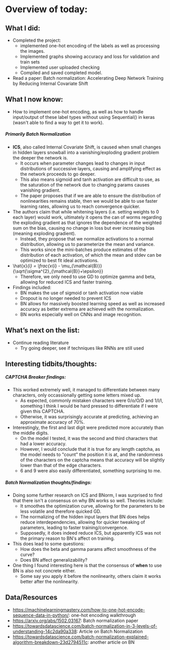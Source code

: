 # Overview of today: 
## What I did:  
- Completed the project:
    - implemented one-hot encoding of the labels as well as processing the images.
    - Implemented graphs showing accuracy and loss for validation and train sets
    - Implemented user uploaded checking
    - Compiled and saved completed model. 
- Read a paper: Batch normalization: Accelerating Deep Network Training by Reducing Internal Covariate Shift
## What I now know:
- How to implement one-hot encoding, as well as how to handle input/output of these label types without using Sequential() in keras (wasn't able to find a way to get it to work).
##### Primarily Batch Normalization
- **ICS**, also called Internal Covariate Shift, is caused when small changes in hidden layers snowball into a vanishing/exploding gradient problem the deeper the network is.
    - It occurs when parameter changes lead to changes in input distributions of successive layers, causing and amplifying effect as the network proceeds to go deeper.
    - This also means sigmoid and tanh activation are difficult to use, as the saturation of the network due to changing params causes vanishing gradient.
    - The paper proposes that if we are able to ensure the distribution of nonlinearities remains stable, then we would be able to use faster learning rates, allowing us to reach convergence quicker. 
- The authors claim that while whitening layers (i.e. setting weights to 0 each layer) would work, ultimately it opens the can of worms regarding the exploding gradient as that ignores the dependence of the weighted sum on the bias, causing no change in loss but ever increasing bias (meaning exploding gradient).
    - Instead, they propose that we normalize activations to a normal distribution, allowing us to parameterize the mean and variance.
    - This works since the mini-batches produce estimates of the distribution of each activation, of which the mean and stdev can be optimized to best fit ideal activations.
- \hat{x}_{i} = \frac{x_{i} - \mu_{\mathcal{B}}}{\sqrt{\sigma^{2}_{\mathcal{B}}+\epsilon}}
    - Therefore, we only need to use GD to optimize gamma and beta, allowing for reduced ICS and faster training.
- Findings included:
    - BN makes the use of sigmoid or tanh activation now viable
    - Dropout is no longer needed to prevent ICS
    - BN allows for massively boosted learning speed as well as increased accuracy as better extrema are achieved with the normalization.
    - BN works especially well on CNNs and image recognition.
## What’s next on the list:
- Continue reading literature
    - Try going deeper, see if techniques like RNNs are still used
## Interesting tidbits/thoughts:
##### CAPTCHA Breaker findings:
- This worked extremely well, it managed to differentiate between many characters, only occassionally getting some letters mixed up.
    - As expected, commonly mistaken characters were 0/o/O/D and 1/l/I, something I think I would be hard pressed to differentiate if I were given this CAPTCHA.
    - Otherwise, it was surprisingly accurate at predicting, achieving an approximate accuracy of 70%.
- Interestingly, the first and last digit were predicted more accurately than the middle digits.
    - On the model I tested, it was the second and third characters that had a lower accuracy.
    - However, I would conclude that it is true for any length captcha, as the model needs to "count" the position it is at, and the randomness of the characters on the captcha means that accuracy will be slightly lower than that of the edge characters.
    - 6 and 9 were also easily differentiated, something surprising to me.
##### Batch Normalization thoughts/findings:
- Doing some further research on ICS and BNorm, I was surprised to find that there isn't a consensus on why BN works so well. Theories include:
    - It smoothes the optimization curve, allowing for the parameters to be less volatile and therefore quicked GD.
    - The normalizing of the hidden input layers that BN does helps reduce interdependencies, allowing for quicker tweaking of parameters, leading to faster training/convergence.
    - Supposedly, it does indeed reduce ICS, but apparently ICS was not the primary reason to BN's affect on training.
- This does lead to some questions:
    - How does the beta and gamma params affect smoothness of the curve?
    - Does BN affect generalizability?
- One thing I found interesting here is that the consensus of **when** to use BN is also not concrete either.
    - Some say you apply it before the nonlinearity, others claim it works better after the nonlinearity.
## Data/Resources
- https://machinelearningmastery.com/how-to-one-hot-encode-sequence-data-in-python/: one-hot encoding walkthrough
- https://arxiv.org/abs/1502.03167: Batch normalization paper
- https://towardsdatascience.com/batch-normalization-in-3-levels-of-understanding-14c2da90a338: Article on Batch Normalization
- https://towardsdatascience.com/batch-normalization-explained-algorithm-breakdown-23d2794511c: another article on BN
